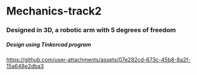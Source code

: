 # Mechanics-track2
### Designed in 3D, a robotic arm with 5 degrees of freedom
##### Design using Tinkercad program
https://github.com/user-attachments/assets/07e282cd-673c-45b8-8a2f-15a648e2dba3

